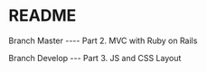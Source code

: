 # README

Branch Master ---- Part 2. MVC with Ruby on Rails 

Branch Develop --- Part 3. JS and CSS Layout 
